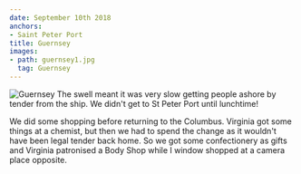 ```yaml
---
date: September 10th 2018
anchors:
- Saint Peter Port
title: Guernsey
images:
- path: guernsey1.jpg
  tag: Guernsey
---
```

![Guernsey](guernsey1.jpg)
The swell meant it was very slow getting people ashore by tender
from the ship. We didn't get to St Peter Port until lunchtime!

We did some shopping before returning to the Columbus. Virginia
got some things at a chemist, but then we had to spend the
change as it wouldn't have been legal tender back home. So
we got some confectionery as gifts and Virginia patronised a
Body Shop while I window shopped at a camera place opposite.
